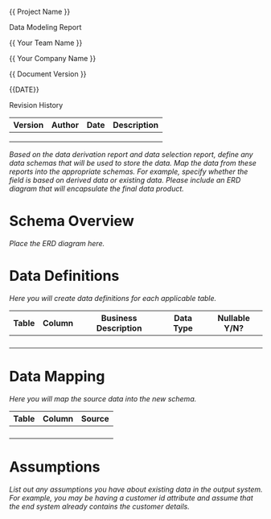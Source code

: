 {{ Project Name }}

Data Modeling Report

{{ Your Team Name }}

{{ Your Company Name }}

{{ Document Version }}

{{DATE}}

Revision History

| **Version** | **Author** | **Date** | **Description** |
|-------------|------------|----------|-----------------|
|             |            |          |                 |
|             |            |          |                 |
|             |            |          |                 |

*Based on the data derivation report and data selection report, define
any data schemas that will be used to store the data. Map the data from
these reports into the appropriate schemas. For example, specify whether
the field is based on derived data or existing data. Please include an
ERD diagram that will encapsulate the final data product.*

# Schema Overview

*Place the ERD diagram here.*

# Data Definitions

*Here you will create data definitions for each applicable table.*

| **Table** | **Column** | **Business Description** | **Data Type** | **Nullable Y/N?** |
|-----------|------------|--------------------------|---------------|-------------------|
|           |            |                          |               |                   |
|           |            |                          |               |                   |
|           |            |                          |               |                   |
|           |            |                          |               |                   |

# Data Mapping

*Here you will map the source data into the new schema.*

| **Table** | **Column** | **Source** |
|-----------|------------|------------|
|           |            |            |
|           |            |            |
|           |            |            |
|           |            |            |

# Assumptions

*List out any assumptions you have about existing data in the output
system. For example, you may be having a customer id attribute and
assume that the end system already contains the customer details.*
